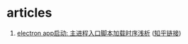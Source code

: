 # articles

1. [electron app启动: 主进程入口脚本加载时序浅析](https://github.com/opennext/note/blob/master/electronjs/electron_app%E5%90%AF%E5%8A%A8-%E4%B8%BB%E8%BF%9B%E7%A8%8B%E5%85%A5%E5%8F%A3%E8%84%9A%E6%9C%AC%E5%8A%A0%E8%BD%BD%E6%97%B6%E5%BA%8F%E6%B5%85%E6%9E%90.md) 
([知乎链接](https://zhuanlan.zhihu.com/p/34139993))

